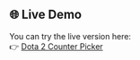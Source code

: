## 🌐 Live Demo

You can try the live version here:  
👉 [Dota 2 Counter Picker](https://dota-2-counter-picker.onrender.com/)
